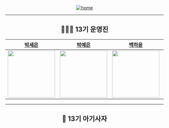 <div align="center">

<a href="https://github.com/LikeLion-13th-SKHU.github.io/">

![home](https://img.shields.io/badge/Home-LikeLion13th-orange)

</a>



---

## 👩🏻‍💻 13기 운영진

|          [박세은](https://github.com/seun0123)          |          [박예은](https://github.com/yengniws)          |          [백하윤](https://github.com/hayoon07)          |          [양라윤](https://github.com/rryuuni)          |          [윤현승](https://github.com/dbsgustmd)          |          [유하영](https://github.com/ttttkii913)          |          [이예은](https://github.com/eunxeum)          |          [정다운](https://github.com/wjdekdns1028)          |          [조규림](https://github.com/ckr8305)          |          [안준영](https://github.com/Junyeong-An)          |
| :-------------------------------------------------------: | :-------------------------------------------------------: | :--------------------------------------------------------: | :----------------------------------------------------: | :-----------------------------------------------------: | :--------------------------------------------------------: | :------------------------------------------------------: | :---------------------------------------------------: | :------------------------------------------------------: | :------------------------------------------------------: |
| <img src="https://github.com/seun0123.png" width="150"> | <img src="https://github.com/yengniws.png" width="150"> | <img src="https://github.com/hayoon07.png" width="150"> | <img src="https://github.com/rryuuni.png" width="150"> | <img src="https://github.com/dbsgustmd.png" width="150"> | <img src="https://github.com/ttttkii913.png" width="150"> | <img src="https://github.com/eunxeum.png" width="150"> | <img src="https://github.com/wjdekdns1028.png" width="150"> | <img src="https://github.com/ckr8305.png" width="150"> | <img src="https://github.com/Junyeong-An.png" width="150"> |

---

## 🦁 13기 아기사자


</div>

